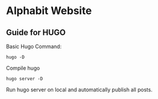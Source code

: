 # Alphabit Website

## Guide for HUGO

Basic Hugo Command:

```
hugo -D 
```
Compile hugo


```
hugo server -D 
```
Run hugo server on local and automatically publish all posts.
